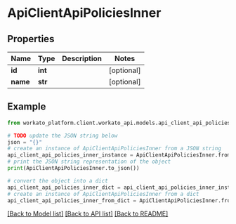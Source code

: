 # ApiClientApiPoliciesInner


## Properties

Name | Type | Description | Notes
------------ | ------------- | ------------- | -------------
**id** | **int** |  | [optional] 
**name** | **str** |  | [optional] 

## Example

```python
from workato_platform.client.workato_api.models.api_client_api_policies_inner import ApiClientApiPoliciesInner

# TODO update the JSON string below
json = "{}"
# create an instance of ApiClientApiPoliciesInner from a JSON string
api_client_api_policies_inner_instance = ApiClientApiPoliciesInner.from_json(json)
# print the JSON string representation of the object
print(ApiClientApiPoliciesInner.to_json())

# convert the object into a dict
api_client_api_policies_inner_dict = api_client_api_policies_inner_instance.to_dict()
# create an instance of ApiClientApiPoliciesInner from a dict
api_client_api_policies_inner_from_dict = ApiClientApiPoliciesInner.from_dict(api_client_api_policies_inner_dict)
```
[[Back to Model list]](../README.md#documentation-for-models) [[Back to API list]](../README.md#documentation-for-api-endpoints) [[Back to README]](../README.md)


